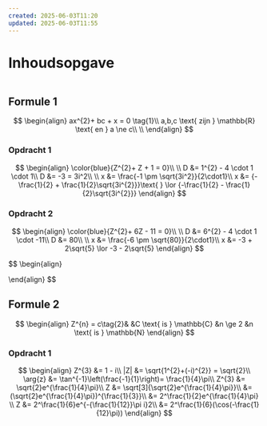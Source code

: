 ```yaml
---
created: 2025-06-03T11:20
updated: 2025-06-03T11:55
---
```


# Inhoudsopgave

```toc
```

## Formule 1

$$
\begin{align}
ax^{2}+ bc + x = 0 \tag{1}\\
a,b,c \text{ zijn } \mathbb{R} \text{ en } a \ne c\\
\\
\end{align}
$$


### **Opdracht 1**
$$
\begin{align}
\color{blue}{Z^{2}+ Z + 1 = 0}\\
\\
D &= 1^{2} - 4 \cdot 1 \cdot 1\\
D &= -3 = 3i^2\\
\\
x &= \frac{-1 \pm \sqrt{3i^2}}{2\cdot1}\\
x &= {-\frac{1}{2} + \frac{1}{2}\sqrt{3i^{2}}}\text{ } \lor {-\frac{1}{2} - \frac{1}{2}\sqrt{3i^{2}}}
\end{align}
$$

### **Opdracht 2**
$$
\begin{align}
\color{blue}{Z^{2}+ 6Z - 11 = 0}\\
\\
D &= 6^{2} - 4 \cdot 1 \cdot -11\\
D &= 80\\
\\
x &= \frac{-6 \pm \sqrt{80}}{2\cdot1}\\
x &= -3 + 2\sqrt{5} \lor -3 - 2\sqrt{5}
\end{align}
$$


$$
\begin{align}

\end{align}
$$

## Formule 2

$$
\begin{align}
Z^{n} = c\tag{2}&
&C \text{ is } \mathbb{C}
&n \ge 2
&n \text{ is } \mathbb{N}
\end{align}
$$

### **Opdracht 1**
$$
\begin{align}
Z^{3} &= 1 - i\\
|Z| &= \sqrt{1^{2}+(-i)^{2}} = \sqrt{2}\\
\arg{z} &= \tan^{-1}\left(\frac{-1}{1}\right)= \frac{1}{4}\pi\\
Z^{3} &= \sqrt{2}e^{\frac{1}{4}\pi}\\
Z &= \sqrt[3]{\sqrt{2}e^{\frac{1}{4}\pi}}\\
&= (\sqrt{2}e^{\frac{1}{4}\pi})^{\frac{1}{3}}\\
&= 2^\frac{1}{2}e^{\frac{1}{4}\pi}
\\
Z &= 2^\frac{1}{6}e^{-{\frac{1}{12}}\pi i}2\\
&= 2^\frac{1}{6}(\cos(-\frac{1}{12}\pi))
\end{align}
$$